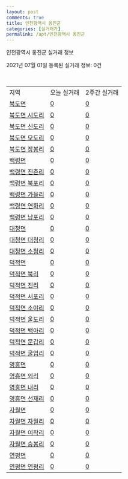 ```yaml
---
layout: post
comments: true
title: 인천광역시 옹진군
categories: [실거래가]
permalink: /apt/인천광역시 옹진군
---
```


인천광역시 옹진군 실거래 정보

2021년 07월 01일 등록된 실거래 정보: 0건

<script type="text/javascript">
  google.charts.load('current', {'packages':['corechart']});
  google.charts.setOnLoadCallback(drawChart);

  function drawChart() {
    var data = google.visualization.arrayToDataTable([['거래일', '매매', '전월세', '전매']]);

    var options = {
      title: '최근 유형별 거래량 추이',
      legend: { position: 'bottom' }
    };

    var chart = new google.visualization.LineChart(document.getElementById('columnchart_material'));
    chart.draw(data, (options));
  }
</script>

<div id="columnchart_material" style="width: 95%; margin-left: -35px"></div>
<br>
<table class="sortable">
  <tr>
    <td>지역</td>
    <td>오늘 실거래</td>
    <td>2주간 실거래</td>
  </tr>

  
  <tr class="item">
    <td><a href="인천광역시 옹진군 북도면">북도면</a></td>
    <td><a href="인천광역시 옹진군 북도면">0</a></td>
    <td><a href="인천광역시 옹진군 북도면">0</a></td>
  </tr>
    

  <tr class="item">
    <td><a href="인천광역시 옹진군 북도면 시도리">북도면 시도리</a></td>
    <td><a href="인천광역시 옹진군 북도면 시도리">0</a></td>
    <td><a href="인천광역시 옹진군 북도면 시도리">0</a></td>
  </tr>
    

  <tr class="item">
    <td><a href="인천광역시 옹진군 북도면 신도리">북도면 신도리</a></td>
    <td><a href="인천광역시 옹진군 북도면 신도리">0</a></td>
    <td><a href="인천광역시 옹진군 북도면 신도리">0</a></td>
  </tr>
    

  <tr class="item">
    <td><a href="인천광역시 옹진군 북도면 모도리">북도면 모도리</a></td>
    <td><a href="인천광역시 옹진군 북도면 모도리">0</a></td>
    <td><a href="인천광역시 옹진군 북도면 모도리">0</a></td>
  </tr>
    

  <tr class="item">
    <td><a href="인천광역시 옹진군 북도면 장봉리">북도면 장봉리</a></td>
    <td><a href="인천광역시 옹진군 북도면 장봉리">0</a></td>
    <td><a href="인천광역시 옹진군 북도면 장봉리">0</a></td>
  </tr>
    

  <tr class="item">
    <td><a href="인천광역시 옹진군 백령면">백령면</a></td>
    <td><a href="인천광역시 옹진군 백령면">0</a></td>
    <td><a href="인천광역시 옹진군 백령면">0</a></td>
  </tr>
    

  <tr class="item">
    <td><a href="인천광역시 옹진군 백령면 진촌리">백령면 진촌리</a></td>
    <td><a href="인천광역시 옹진군 백령면 진촌리">0</a></td>
    <td><a href="인천광역시 옹진군 백령면 진촌리">0</a></td>
  </tr>
    

  <tr class="item">
    <td><a href="인천광역시 옹진군 백령면 북포리">백령면 북포리</a></td>
    <td><a href="인천광역시 옹진군 백령면 북포리">0</a></td>
    <td><a href="인천광역시 옹진군 백령면 북포리">0</a></td>
  </tr>
    

  <tr class="item">
    <td><a href="인천광역시 옹진군 백령면 가을리">백령면 가을리</a></td>
    <td><a href="인천광역시 옹진군 백령면 가을리">0</a></td>
    <td><a href="인천광역시 옹진군 백령면 가을리">0</a></td>
  </tr>
    

  <tr class="item">
    <td><a href="인천광역시 옹진군 백령면 연화리">백령면 연화리</a></td>
    <td><a href="인천광역시 옹진군 백령면 연화리">0</a></td>
    <td><a href="인천광역시 옹진군 백령면 연화리">0</a></td>
  </tr>
    

  <tr class="item">
    <td><a href="인천광역시 옹진군 백령면 남포리">백령면 남포리</a></td>
    <td><a href="인천광역시 옹진군 백령면 남포리">0</a></td>
    <td><a href="인천광역시 옹진군 백령면 남포리">0</a></td>
  </tr>
    

  <tr class="item">
    <td><a href="인천광역시 옹진군 대청면">대청면</a></td>
    <td><a href="인천광역시 옹진군 대청면">0</a></td>
    <td><a href="인천광역시 옹진군 대청면">0</a></td>
  </tr>
    

  <tr class="item">
    <td><a href="인천광역시 옹진군 대청면 대청리">대청면 대청리</a></td>
    <td><a href="인천광역시 옹진군 대청면 대청리">0</a></td>
    <td><a href="인천광역시 옹진군 대청면 대청리">0</a></td>
  </tr>
    

  <tr class="item">
    <td><a href="인천광역시 옹진군 대청면 소청리">대청면 소청리</a></td>
    <td><a href="인천광역시 옹진군 대청면 소청리">0</a></td>
    <td><a href="인천광역시 옹진군 대청면 소청리">0</a></td>
  </tr>
    

  <tr class="item">
    <td><a href="인천광역시 옹진군 덕적면">덕적면</a></td>
    <td><a href="인천광역시 옹진군 덕적면">0</a></td>
    <td><a href="인천광역시 옹진군 덕적면">0</a></td>
  </tr>
    

  <tr class="item">
    <td><a href="인천광역시 옹진군 덕적면 북리">덕적면 북리</a></td>
    <td><a href="인천광역시 옹진군 덕적면 북리">0</a></td>
    <td><a href="인천광역시 옹진군 덕적면 북리">0</a></td>
  </tr>
    

  <tr class="item">
    <td><a href="인천광역시 옹진군 덕적면 진리">덕적면 진리</a></td>
    <td><a href="인천광역시 옹진군 덕적면 진리">0</a></td>
    <td><a href="인천광역시 옹진군 덕적면 진리">0</a></td>
  </tr>
    

  <tr class="item">
    <td><a href="인천광역시 옹진군 덕적면 서포리">덕적면 서포리</a></td>
    <td><a href="인천광역시 옹진군 덕적면 서포리">0</a></td>
    <td><a href="인천광역시 옹진군 덕적면 서포리">0</a></td>
  </tr>
    

  <tr class="item">
    <td><a href="인천광역시 옹진군 덕적면 소야리">덕적면 소야리</a></td>
    <td><a href="인천광역시 옹진군 덕적면 소야리">0</a></td>
    <td><a href="인천광역시 옹진군 덕적면 소야리">0</a></td>
  </tr>
    

  <tr class="item">
    <td><a href="인천광역시 옹진군 덕적면 울도리">덕적면 울도리</a></td>
    <td><a href="인천광역시 옹진군 덕적면 울도리">0</a></td>
    <td><a href="인천광역시 옹진군 덕적면 울도리">0</a></td>
  </tr>
    

  <tr class="item">
    <td><a href="인천광역시 옹진군 덕적면 백아리">덕적면 백아리</a></td>
    <td><a href="인천광역시 옹진군 덕적면 백아리">0</a></td>
    <td><a href="인천광역시 옹진군 덕적면 백아리">0</a></td>
  </tr>
    

  <tr class="item">
    <td><a href="인천광역시 옹진군 덕적면 문갑리">덕적면 문갑리</a></td>
    <td><a href="인천광역시 옹진군 덕적면 문갑리">0</a></td>
    <td><a href="인천광역시 옹진군 덕적면 문갑리">0</a></td>
  </tr>
    

  <tr class="item">
    <td><a href="인천광역시 옹진군 덕적면 굴업리">덕적면 굴업리</a></td>
    <td><a href="인천광역시 옹진군 덕적면 굴업리">0</a></td>
    <td><a href="인천광역시 옹진군 덕적면 굴업리">0</a></td>
  </tr>
    

  <tr class="item">
    <td><a href="인천광역시 옹진군 영흥면">영흥면</a></td>
    <td><a href="인천광역시 옹진군 영흥면">0</a></td>
    <td><a href="인천광역시 옹진군 영흥면">0</a></td>
  </tr>
    

  <tr class="item">
    <td><a href="인천광역시 옹진군 영흥면 외리">영흥면 외리</a></td>
    <td><a href="인천광역시 옹진군 영흥면 외리">0</a></td>
    <td><a href="인천광역시 옹진군 영흥면 외리">0</a></td>
  </tr>
    

  <tr class="item">
    <td><a href="인천광역시 옹진군 영흥면 내리">영흥면 내리</a></td>
    <td><a href="인천광역시 옹진군 영흥면 내리">0</a></td>
    <td><a href="인천광역시 옹진군 영흥면 내리">0</a></td>
  </tr>
    

  <tr class="item">
    <td><a href="인천광역시 옹진군 영흥면 선재리">영흥면 선재리</a></td>
    <td><a href="인천광역시 옹진군 영흥면 선재리">0</a></td>
    <td><a href="인천광역시 옹진군 영흥면 선재리">0</a></td>
  </tr>
    

  <tr class="item">
    <td><a href="인천광역시 옹진군 자월면">자월면</a></td>
    <td><a href="인천광역시 옹진군 자월면">0</a></td>
    <td><a href="인천광역시 옹진군 자월면">0</a></td>
  </tr>
    

  <tr class="item">
    <td><a href="인천광역시 옹진군 자월면 자월리">자월면 자월리</a></td>
    <td><a href="인천광역시 옹진군 자월면 자월리">0</a></td>
    <td><a href="인천광역시 옹진군 자월면 자월리">0</a></td>
  </tr>
    

  <tr class="item">
    <td><a href="인천광역시 옹진군 자월면 이작리">자월면 이작리</a></td>
    <td><a href="인천광역시 옹진군 자월면 이작리">0</a></td>
    <td><a href="인천광역시 옹진군 자월면 이작리">0</a></td>
  </tr>
    

  <tr class="item">
    <td><a href="인천광역시 옹진군 자월면 승봉리">자월면 승봉리</a></td>
    <td><a href="인천광역시 옹진군 자월면 승봉리">0</a></td>
    <td><a href="인천광역시 옹진군 자월면 승봉리">0</a></td>
  </tr>
    

  <tr class="item">
    <td><a href="인천광역시 옹진군 연평면">연평면</a></td>
    <td><a href="인천광역시 옹진군 연평면">0</a></td>
    <td><a href="인천광역시 옹진군 연평면">0</a></td>
  </tr>
    

  <tr class="item">
    <td><a href="인천광역시 옹진군 연평면 연평리">연평면 연평리</a></td>
    <td><a href="인천광역시 옹진군 연평면 연평리">0</a></td>
    <td><a href="인천광역시 옹진군 연평면 연평리">0</a></td>
  </tr>
    


</table>


    